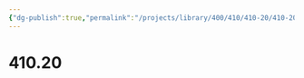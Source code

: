 ```yaml
---
{"dg-publish":true,"permalink":"/projects/library/400/410/410-20/410-20/","noteIcon":"0","created":"2024-01-24T15:24:09.126+09:00","updated":"2024-01-26T17:59:26.477+09:00"}
---
```



# 410.20

